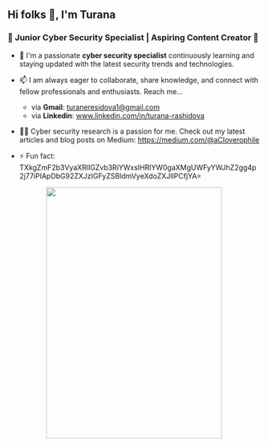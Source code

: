 ## Hi folks 👋, I'm Turana
### 💫 Junior Cyber Security Specialist | Aspiring Content Creator 💫

<!--
**aCloverophile/aCloverophile** is a ✨ _special_ ✨ repository because its `README.md` (this file) appears on your GitHub profile.

Here are some ideas to get you started:
- 🔭 I’m currently working on ...
- 🌱 I’m currently learning ...
- 👯 I’m looking to collaborate on ...
- 🤔 I’m looking for help with ...
- 💬 Ask me about ...
- 📫 How to reach me: ...
- 😄 Pronouns: ...
- ⚡ Fun fact: ...
-->

- 🔭 I'm a passionate **cyber security specialist** continuously learning and staying updated with the latest security trends and technologies.

- 📫 I am always eager to collaborate, share knowledge, and connect with fellow professionals and enthusiasts. Reach me...
   - via **Gmail**: turaneresidova1@gmail.com
   - via **Linkedin**: www.linkedin.com/in/turana-rashidova

- ✍🏻 Cyber security research is a passion for me. Check out my latest articles and blog posts on Medium: https://medium.com/@aCloverophile

- ⚡ Fun fact: TXkgZmF2b3VyaXRlIGZvb3RiYWxsIHRlYW0gaXMgUWFyYWJhZ2gg4p2j77iPIApDbG92ZXJzIGFyZSBldmVyeXdoZXJlIPCfjYA=

<p align="center">
  <img width="350" height="500" src="https://github.com/aCloverophile/aCloverophile/assets/122263705/fe9149cb-dab4-4a19-9182-45199d12d1db">
</p>
